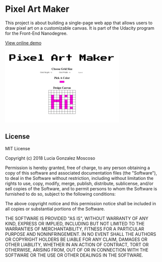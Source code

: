 # Pixel Art Maker
This project is about building a single-page web app that allows users to draw pixel art on a customizable canvas. It is part of the Udacity program for the Front-End Nanodegree.

[View online demo](http://htmlpreview.github.io/?https://github.com/lucia-gm/pixel-art-maker/blob/master/index.html)

![Preview](img/pixelart.png)


## License
MIT License

Copyright (c) 2018 Lucia Gonzalez Moscoso

Permission is hereby granted, free of charge, to any person obtaining a copy
of this software and associated documentation files (the "Software"), to deal
in the Software without restriction, including without limitation the rights
to use, copy, modify, merge, publish, distribute, sublicense, and/or sell
copies of the Software, and to permit persons to whom the Software is
furnished to do so, subject to the following conditions:

The above copyright notice and this permission notice shall be included in all
copies or substantial portions of the Software.

THE SOFTWARE IS PROVIDED "AS IS", WITHOUT WARRANTY OF ANY KIND, EXPRESS OR
IMPLIED, INCLUDING BUT NOT LIMITED TO THE WARRANTIES OF MERCHANTABILITY,
FITNESS FOR A PARTICULAR PURPOSE AND NONINFRINGEMENT. IN NO EVENT SHALL THE
AUTHORS OR COPYRIGHT HOLDERS BE LIABLE FOR ANY CLAIM, DAMAGES OR OTHER
LIABILITY, WHETHER IN AN ACTION OF CONTRACT, TORT OR OTHERWISE, ARISING FROM,
OUT OF OR IN CONNECTION WITH THE SOFTWARE OR THE USE OR OTHER DEALINGS IN THE
SOFTWARE.
